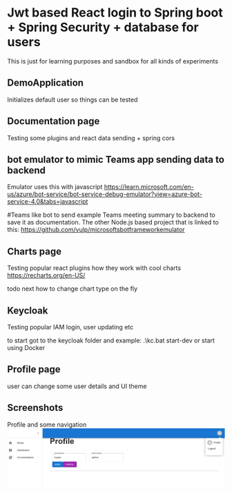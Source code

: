 # Jwt based React login to Spring boot + Spring Security + database for users
This is just for learning purposes and sandbox for all kinds of experiments

## DemoApplication
Initializes default user so things can be tested

## Documentation page 
Testing some plugins and react data sending + spring cors

## bot emulator to mimic Teams app sending data to backend
Emulator uses this with javascript
https://learn.microsoft.com/en-us/azure/bot-service/bot-service-debug-emulator?view=azure-bot-service-4.0&tabs=javascript

#Teams like bot to send example Teams meeting summary to backend to save it as documentation.
The other Node.js based project that is linked to this: https://github.com/vulp/microsoftsbotframeworkemulator

## Charts page
Testing popular react plugins how they work with cool charts
https://recharts.org/en-US/

todo next how to change chart type on the fly

## Keycloak
Testing popular IAM
login, user updating etc

to start got to the keycloak folder and example:
.\kc.bat start-dev
or start using Docker

## Profile page
user can change some user details and UI theme

## Screenshots
Profile and some navigation
![Screenshot](img1.png)